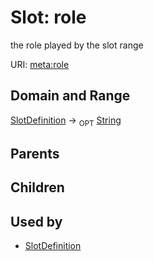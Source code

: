 
# Slot: role


the role played by the slot range

URI: [meta:role](https://w3id.org/linkml/meta/role)


## Domain and Range

[SlotDefinition](SlotDefinition.md) ->  <sub>OPT</sub> [String](types/String.md)

## Parents


## Children


## Used by

 * [SlotDefinition](SlotDefinition.md)
